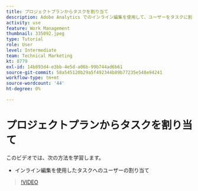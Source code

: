 ```yaml
---
title: プロジェクトプランからタスクを割り当て
description: Adobe Analytics でのインライン編集を使用して、ユーザーをタスクに割り当てる方法を説明します [!DNL  Workfront] プロジェクト。
activity: use
feature: Work Management
thumbnail: 335092.jpeg
type: Tutorial
role: User
level: Intermediate
team: Technical Marketing
kt: 8779
exl-id: 14b893d4-e3bb-4e5d-a06b-99b744ad6b61
source-git-commit: 58a545120b29a5f492344b89b77235e548e94241
workflow-type: tm+mt
source-wordcount: '44'
ht-degree: 0%

---
```


# プロジェクトプランからタスクを割り当て

このビデオでは、次の方法を学習します。

* インライン編集を使用したタスクへのユーザーの割り当て

>[!VIDEO](https://video.tv.adobe.com/v/335092/?quality=12)

<!---
learn more urls:
Notifications: Information about work assigned to me
Assign tasks
Personal time overview
Make smart assignments
Modify multiple user assignments in a task list
--->
